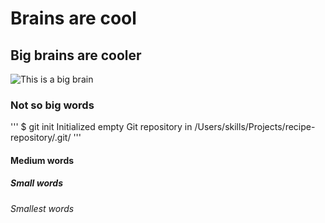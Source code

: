 # Brains are cool
## Big brains are cooler
![This is a big brain](https://www.thesynergist.org/wp-content/uploads/2014/09/469564565.jpg)
### Not so big words
'''
$ git init 
Initialized empty Git repository in /Users/skills/Projects/recipe-repository/.git/
'''
#### Medium words
##### Small words
###### Smallest words

